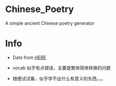 # Chinese_Poetry
A simple ancient Chinese poetry generator

# Info

- Data from [HERE](https://github.com/chinese-poetry/chinese-poetry)

- vocab 似乎有点错误，主要是繁体简体转换的问题
- 随便试试看，似乎学不出什么有意义的东西。。。
